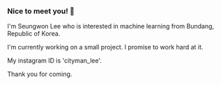### Nice to meet you! 👋

I'm Seungwon Lee who is interested in machine learning from Bundang, Republic of Korea.   

I'm currently working on a small project. I promise to work hard at it.

My instagram ID is 'cityman_lee'.


Thank you for coming.

<!--
**LeeSeungwon89/LeeSeungwon89** is a ✨ _special_ ✨ repository because its `README.md` (this file) appears on your GitHub profile.

Here are some ideas to get you started:

- 🔭 I’m currently working on ...
- 🌱 I’m currently learning ...
- 👯 I’m looking to collaborate on ...
- 🤔 I’m looking for help with ...
- 💬 Ask me about ...
- 📫 How to reach me: ...
- 😄 Pronouns: ...
- ⚡ Fun fact: ...
-->
